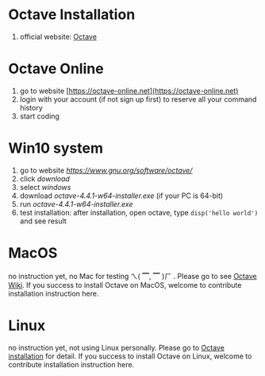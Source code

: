 # Octave Installation
1. official website: [Octave](https://www.gnu.org/software/octave/)

# Octave Online
1. go to website [https://octave-online.net](https://octave-online.net)
2. login with your account (if not sign up first) to reserve all your command history
3. start coding


# Win10 system
1. go to website *https://www.gnu.org/software/octave/*
2. click *download*
3. select *windows*
4. download *octave-4.4.1-w64-installer.exe* (if your PC is 64-bit)
5. run *octave-4.4.1-w64-installer.exe*
6. test installation: after installation, open octave, type ```disp('hello world')``` and see result

# MacOS
no instruction yet, no Mac for testing ㄟ( ▔, ▔ )ㄏ . Please go to see [Octave Wiki](https://wiki.octave.org/Octave_for_MacOS_X). 
If you success to install Octave on MacOS, welcome to contribute installation instruction here.

# Linux
no instruction yet, not using Linux personally. Please go to [Octave installation](https://www.gnu.org/software/octave/#linux) for detail. 
If you success to install Octave on Linux, welcome to contribute installation instruction here.


